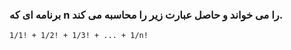 ### برنامه ای که n را می خواند و حاصل عبارت زیر را محاسبه می کند. 

```
1/1! + 1/2! + 1/3! + ... + 1/n!
```